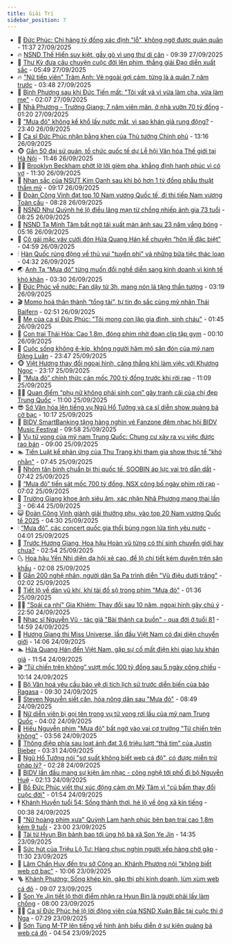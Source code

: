 ```yaml
---
title: Giải Trí
sidebar_position: 7
---
```


<!-- dantri-giai-tri:START -->
- 🤩 [Đức Phúc: Chi hàng tỷ đồng xác định &quot;lỗ&quot;, không ngờ được quán quân](https://dantri.com.vn/giai-tri/duc-phuc-chi-hang-ty-dong-xac-dinh-lo-khong-ngo-duoc-quan-quan-20250927180716798.htm) - 11:37 27/09/2025
- 🔥 [NSND Thế Hiển suy kiệt, gầy gò vì ung thư di căn](https://dantri.com.vn/giai-tri/nsnd-the-hien-suy-kiet-gay-go-vi-ung-thu-di-can-20250927145735907.htm) - 09:39 27/09/2025
- 🚀 [Thư Kỳ đưa câu chuyện cuộc đời lên phim, thắng giải Đạo diễn xuất sắc](https://dantri.com.vn/giai-tri/thu-ky-dua-cau-chuyen-cuoc-doi-len-phim-thang-giai-dao-dien-xuat-sac-20250927113625995.htm) - 05:49 27/09/2025
- 🔥 [&quot;Nữ tiếp viên&quot; Trâm Anh: Vẻ ngoài gợi cảm, từng là á quân 7 năm trước](https://dantri.com.vn/giai-tri/nu-tiep-vien-tram-anh-ve-ngoai-goi-cam-tung-la-a-quan-7-nam-truoc-20250927012246518.htm) - 03:48 27/09/2025
- 🌈 [Bình Phương sau khi Đức Tiến mất: &quot;Tôi vất vả vì vừa làm cha, vừa làm mẹ&quot;](https://dantri.com.vn/giai-tri/binh-phuong-sau-khi-duc-tien-mat-toi-vat-va-vi-vua-lam-cha-vua-lam-me-20250927014041991.htm) - 02:07 27/09/2025
- 📝 [Nhã Phương - Trường Giang: 7 năm viên mãn, ở nhà vườn 70 tỷ đồng](https://dantri.com.vn/giai-tri/nha-phuong-truong-giang-7-nam-vien-man-o-nha-vuon-70-ty-dong-20250926211318684.htm) - 01:20 27/09/2025
- 💪 [&quot;Mưa đỏ&quot; không kể khổ lấy nước mắt, vì sao khán giả rung động?](https://dantri.com.vn/giai-tri/mua-do-khong-ke-kho-lay-nuoc-mat-vi-sao-khan-gia-rung-dong-20250919135758697.htm) - 23:40 26/09/2025
- 🤡 [Ca sĩ Đức Phúc nhận bằng khen của Thủ tướng Chính phủ](https://dantri.com.vn/giai-tri/ca-si-duc-phuc-nhan-bang-khen-cua-thu-tuong-chinh-phu-20250926200351387.htm) - 13:16 26/09/2025
- 🐵 [Gần 50 đại sứ quán, tổ chức quốc tế dự Lễ hội Văn hóa Thế giới tại Hà Nội](https://dantri.com.vn/giai-tri/gan-50-dai-su-quan-to-chuc-quoc-te-du-le-hoi-van-hoa-the-gioi-tai-ha-noi-20250926172534677.htm) - 11:46 26/09/2025
- 🧑‍🏫 [Brooklyn Beckham phờt lờ lời gièm pha, khẳng định hạnh phúc vì có vợ](https://dantri.com.vn/giai-tri/brooklyn-beckham-phot-lo-loi-giem-pha-khang-dinh-hanh-phuc-vi-co-vo-20250926102354254.htm) - 11:30 26/09/2025
- 💂 [Nhan sắc của NSƯT Kim Oanh sau khi bỏ hơn 1 tỷ đồng phẫu thuật thẩm mỹ](https://dantri.com.vn/giai-tri/nhan-sac-cua-nsut-kim-oanh-sau-khi-bo-hon-1-ty-dong-phau-thuat-tham-my-20250926013820652.htm) - 09:17 26/09/2025
- 🤠 [Đoàn Công Vinh đạt top 10 Nam vương Quốc tế, đi thi tiếp Nam vương Toàn cầu](https://dantri.com.vn/giai-tri/doan-cong-vinh-dat-top-10-nam-vuong-quoc-te-di-thi-tiep-nam-vuong-toan-cau-20250926150746761.htm) - 08:28 26/09/2025
- 🫶 [NSND Như Quỳnh hé lộ điều lãng mạn từ chồng nhiếp ảnh gia 73 tuổi](https://dantri.com.vn/giai-tri/nsnd-nhu-quynh-he-lo-dieu-lang-man-tu-chong-nhiep-anh-gia-73-tuoi-20250926120655163.htm) - 08:25 26/09/2025
- 🦏 [NSND Tạ Minh Tâm bất ngờ tái xuất màn ảnh sau 23 năm vắng bóng](https://dantri.com.vn/giai-tri/nsnd-ta-minh-tam-bat-ngo-tai-xuat-man-anh-sau-23-nam-vang-bong-20250924211910589.htm) - 05:16 26/09/2025
- 🧰 [Cô gái mặc váy cưới đón Hứa Quang Hán kể chuyện “hôn lễ đặc biệt”](https://dantri.com.vn/giai-tri/co-gai-mac-vay-cuoi-don-hua-quang-han-ke-chuyen-hon-le-dac-biet-20250925233907797.htm) - 04:59 26/09/2025
- 🕯 [Hàn Quốc rúng động về thú vui &quot;tuyển phi&quot; và những bữa tiệc thác loạn](https://dantri.com.vn/giai-tri/han-quoc-rung-dong-ve-thu-vui-tuyen-phi-va-nhung-bua-tiec-thac-loan-20250926110921072.htm) - 04:32 26/09/2025
- 🌏 [Anh Tạ “Mưa đỏ” từng muốn đổi nghề diễn sang kinh doanh vì kinh tế khó khăn](https://dantri.com.vn/giai-tri/anh-ta-mua-do-tung-muon-doi-nghe-dien-sang-kinh-doanh-vi-kinh-te-kho-khan-20250925235757538.htm) - 03:30 26/09/2025
- 🌈 [Đức Phúc về nước: Fan dậy từ 3h, mang nón lá tặng thần tượng](https://dantri.com.vn/giai-tri/duc-phuc-ve-nuoc-fan-day-tu-3h-mang-non-la-tang-than-tuong-20250926095125927.htm) - 03:19 26/09/2025
- 🎬 [Momo hoá thân thành “tổng tài”, tự tin đọ sắc cùng mỹ nhân Thái Baifern](https://dantri.com.vn/giai-tri/momo-hoa-than-thanh-tong-tai-tu-tin-do-sac-cung-my-nhan-thai-baifern-20250926015848721.htm) - 02:51 26/09/2025
- 👀 [Mẹ của ca sĩ Đức Phúc: &quot;Tôi mong con lập gia đình, sinh cháu&quot;](https://dantri.com.vn/giai-tri/me-cua-ca-si-duc-phuc-toi-mong-con-lap-gia-dinh-sinh-chau-20250926083104062.htm) - 01:45 26/09/2025
- 🧰 [Con trai Thái Hòa: Cao 1,8m, đóng phim nhờ đoạn clip tập gym](https://dantri.com.vn/giai-tri/con-trai-thai-hoa-cao-18m-dong-phim-nho-doan-clip-tap-gym-20250926065716493.htm) - 00:10 26/09/2025
- 🧰 [Cuộc sống không ê-kíp, không người hâm mộ săn đón của mỹ nam Đặng Luân](https://dantri.com.vn/giai-tri/cuoc-song-khong-e-kip-khong-nguoi-ham-mo-san-don-cua-my-nam-dang-luan-20250925160517025.htm) - 23:47 25/09/2025
- 🐵 [Việt Hương thay đổi ngoại hình, căng thẳng khi làm việc với Khương Ngọc](https://dantri.com.vn/giai-tri/viet-huong-thay-doi-ngoai-hinh-cang-thang-khi-lam-viec-voi-khuong-ngoc-20250926052107115.htm) - 23:17 25/09/2025
- 🐘 [“Mưa đỏ” chính thức cán mốc 700 tỷ đồng trước khi rời rạp](https://dantri.com.vn/giai-tri/mua-do-chinh-thuc-can-moc-700-ty-dong-truoc-khi-roi-rap-20250925173421494.htm) - 11:09 25/09/2025
- 🧑‍💻 [Quan điểm “phụ nữ không phải sinh con” gây tranh cãi của chị đẹp Trung Quốc](https://dantri.com.vn/giai-tri/quan-diem-phu-nu-khong-phai-sinh-con-gay-tranh-cai-cua-chi-dep-trung-quoc-20250924140427473.htm) - 11:00 25/09/2025
- 😎 [Sở Văn hóa lên tiếng vụ Ngũ Hổ Tướng và ca sĩ diễn show quảng bá cờ bạc](https://dantri.com.vn/giai-tri/so-van-hoa-len-tieng-vu-ngu-ho-tuong-va-ca-si-dien-show-quang-ba-co-bac-20250925151922828.htm) - 10:17 25/09/2025
- 🧰 [BIDV SmartBanking tặng hàng nghìn vé Fanzone đêm nhạc hội BIDV Music Festival](https://dantri.com.vn/giai-tri/bidv-smartbanking-tang-hang-nghin-ve-fanzone-dem-nhac-hoi-bidv-music-festival-20250925165327989.htm) - 09:58 25/09/2025
- 🧰 [Vụ tử vong của mỹ nam Trung Quốc: Chung cư xảy ra vụ việc được rao bán](https://dantri.com.vn/giai-tri/vu-tu-vong-cua-my-nam-trung-quoc-chung-cu-xay-ra-vu-viec-duoc-rao-ban-20250925144855885.htm) - 09:00 25/09/2025
- 🏊 [Tiến Luật kể phản ứng của Thu Trang khi tham gia show thực tế &quot;khó nhằn&quot;](https://dantri.com.vn/giai-tri/tien-luat-ke-phan-ung-cua-thu-trang-khi-tham-gia-show-thuc-te-kho-nhan-20250925121000105.htm) - 07:45 25/09/2025
- 🌋 [Nhóm tân binh chuẩn bị thi quốc tế, SOOBIN áp lực vai trò dẫn dắt](https://dantri.com.vn/giai-tri/nhom-tan-binh-chuan-bi-thi-quoc-te-soobin-ap-luc-vai-tro-dan-dat-20250925111323754.htm) - 07:42 25/09/2025
- 🔭 [“Mưa đỏ” tiến sát mốc 700 tỷ đồng, NSX công bố ngày phim rời rạp](https://dantri.com.vn/giai-tri/mua-do-tien-sat-moc-700-ty-dong-nsx-cong-bo-ngay-phim-roi-rap-20250925134406091.htm) - 07:02 25/09/2025
- 📝 [Trường Giang khoe ảnh siêu âm, xác nhận Nhã Phương mang thai lần 3](https://dantri.com.vn/giai-tri/truong-giang-khoe-anh-sieu-am-xac-nhan-nha-phuong-mang-thai-lan-3-20250925123312835.htm) - 06:44 25/09/2025
- 😺 [Đoàn Công Vinh giành giải thưởng phụ, vào top 20 Nam vương Quốc tế 2025](https://dantri.com.vn/giai-tri/doan-cong-vinh-gianh-giai-thuong-phu-vao-top-20-nam-vuong-quoc-te-2025-20250925111002526.htm) - 04:30 25/09/2025
- 🕯 [“Mưa đỏ”, các concert quốc gia thổi bùng ngọn lửa tình yêu nước](https://dantri.com.vn/giai-tri/mua-do-cac-concert-quoc-gia-thoi-bung-ngon-lua-tinh-yeu-nuoc-20250925104434248.htm) - 04:01 25/09/2025
- 🦄 [Trước Hương Giang, Hoa hậu Hoàn vũ từng có thí sinh chuyển giới hay chưa?](https://dantri.com.vn/giai-tri/truoc-huong-giang-hoa-hau-hoan-vu-tung-co-thi-sinh-chuyen-gioi-hay-chua-20250925094116406.htm) - 02:54 25/09/2025
- 🌜 [Hoa hậu Yến Nhi diện dạ hội xẻ cao, để lộ chi tiết kém duyên trên sân khấu](https://dantri.com.vn/giai-tri/hoa-hau-yen-nhi-dien-da-hoi-xe-cao-de-lo-chi-tiet-kem-duyen-tren-san-khau-20250925011041408.htm) - 02:08 25/09/2025
- 👹 [Gần 200 nghệ nhân, người dân Sa Pa trình diễn &quot;Vũ điệu dưới trăng&quot;](https://dantri.com.vn/giai-tri/gan-200-nghe-nhan-nguoi-dan-sa-pa-trinh-dien-vu-dieu-duoi-trang-20250924122120737.htm) - 02:02 25/09/2025
- 🚀 [Tiết lộ về dàn vũ khí, khí tài đồ sộ trong phim &quot;Mưa đỏ&quot;](https://dantri.com.vn/giai-tri/tiet-lo-ve-dan-vu-khi-khi-tai-do-so-trong-phim-mua-do-20250925012235890.htm) - 01:36 25/09/2025
- 🧑‍💻 [&quot;Soái ca nhí&quot; Gia Khiêm: Thay đổi sau 10 năm, ngoại hình gây chú ý](https://dantri.com.vn/giai-tri/soai-ca-nhi-gia-khiem-thay-doi-sau-10-nam-ngoai-hinh-gay-chu-y-20250921220532492.htm) - 22:50 24/09/2025
- 🦩 [Nhạc sĩ Nguyễn Vũ - tác giả &quot;Bài thánh ca buồn&quot; - qua đời ở tuổi 81](https://dantri.com.vn/giai-tri/nhac-si-nguyen-vu-tac-gia-bai-thanh-ca-buon-qua-doi-o-tuoi-81-20250924214639127.htm) - 14:59 24/09/2025
- 💫 [Hương Giang thi Miss Universe, lần đầu Việt Nam có đại diện chuyển giới](https://dantri.com.vn/giai-tri/huong-giang-thi-miss-universe-lan-dau-viet-nam-co-dai-dien-chuyen-gioi-20250924205346637.htm) - 14:06 24/09/2025
- 🏊 [Hứa Quang Hán đến Việt Nam, gặp sự cố mất điện khi giao lưu khán giả](https://dantri.com.vn/giai-tri/hua-quang-han-den-viet-nam-gap-su-co-mat-dien-khi-giao-luu-khan-gia-20250924184409587.htm) - 11:54 24/09/2025
- 🎬 [“Tử chiến trên không” vượt mốc 100 tỷ đồng sau 5 ngày công chiếu](https://dantri.com.vn/giai-tri/tu-chien-tren-khong-vuot-moc-100-ty-dong-sau-5-ngay-cong-chieu-20250924164807499.htm) - 10:14 24/09/2025
- 💃 [Bộ Văn hoá yêu cầu bảo vệ di tích lịch sử trước diễn biến của bão Ragasa](https://dantri.com.vn/giai-tri/bo-van-hoa-yeu-cau-bao-ve-di-tich-lich-su-truoc-dien-bien-cua-bao-ragasa-20250924154331639.htm) - 09:30 24/09/2025
- 🌊 [Steven Nguyễn siết cân, hóa nông dân sau &quot;Mưa đỏ&quot;](https://dantri.com.vn/giai-tri/steven-nguyen-siet-can-hoa-nong-dan-sau-mua-do-20250924131201463.htm) - 08:49 24/09/2025
- 🧰 [Nữ diễn viên bị gọi tên trong vụ tử vong rơi lầu của mỹ nam Trung Quốc](https://dantri.com.vn/giai-tri/nu-dien-vien-bi-goi-ten-trong-vu-tu-vong-roi-lau-cua-my-nam-trung-quoc-20250924104148556.htm) - 04:02 24/09/2025
- 🦣 [Hiếu Nguyễn phim &quot;Mưa đỏ&quot; bất ngờ vào vai cơ trưởng &quot;Tử chiến trên không&quot;](https://dantri.com.vn/giai-tri/hieu-nguyen-phim-mua-do-bat-ngo-vao-vai-co-truong-tu-chien-tren-khong-20250923162857680.htm) - 03:56 24/09/2025
- 🥷 [Thông điệp phía sau loạt ảnh đạt 3,6 triệu lượt “thả tim” của Justin Bieber](https://dantri.com.vn/giai-tri/thong-diep-phia-sau-loat-anh-dat-36-trieu-luot-tha-tim-cua-justin-bieber-20250924083217929.htm) - 03:31 24/09/2025
- 🦏 [Ngũ Hổ Tướng nói &quot;sơ suất không biết web cá độ&quot;, có được miễn trừ pháp lý?](https://dantri.com.vn/giai-tri/ngu-ho-tuong-noi-so-suat-khong-biet-web-ca-do-co-duoc-mien-tru-phap-ly-20250924085349061.htm) - 02:28 24/09/2025
- 🫶 [BIDV lần đầu mang sự kiện âm nhạc - công nghệ tới phố đi bộ Nguyễn Huệ](https://dantri.com.vn/giai-tri/bidv-lan-dau-mang-su-kien-am-nhac-cong-nghe-toi-pho-di-bo-nguyen-hue-20250924090713302.htm) - 02:13 24/09/2025
- 💼 [Bố Đức Phúc viết thư xúc động cảm ơn Mỹ Tâm vì &quot;cú bấm thay đổi cuộc đời&quot;](https://dantri.com.vn/giai-tri/bo-duc-phuc-viet-thu-xuc-dong-cam-on-my-tam-vi-cu-bam-thay-doi-cuoc-doi-20250924081832709.htm) - 01:54 24/09/2025
- 🕴 [Khánh Huyền tuổi 54: Sống thảnh thơi, hé lộ về ông xã kín tiếng](https://dantri.com.vn/giai-tri/khanh-huyen-tuoi-54-song-thanh-thoi-he-lo-ve-ong-xa-kin-tieng-20250923084752587.htm) - 00:38 24/09/2025
- 🐲 [&quot;Nữ hoàng phim xưa&quot; Quỳnh Lam hạnh phúc bên bạn trai cao 1,8m kém 9 tuổi](https://dantri.com.vn/giai-tri/nu-hoang-phim-xua-quynh-lam-hanh-phuc-ben-ban-trai-cao-18m-kem-9-tuoi-20250920192010202.htm) - 23:00 23/09/2025
- 🐘 [Tài tử Hyun Bin bảnh bao tới ủng hộ bà xã Son Ye Jin](https://dantri.com.vn/giai-tri/tai-tu-hyun-bin-banh-bao-toi-ung-ho-ba-xa-son-ye-jin-20250923181102882.htm) - 14:35 23/09/2025
- 🤭 [Sức hút của Triệu Lộ Tư: Hàng chục nghìn người xếp hàng chờ gặp](https://dantri.com.vn/giai-tri/suc-hut-cua-trieu-lo-tu-hang-chuc-nghin-nguoi-xep-hang-cho-gap-20250923091545008.htm) - 11:30 23/09/2025
- 💯 [Lâm Chấn Huy đến trụ sở Công an, Khánh Phương nói &quot;không biết web cờ bạc&quot;](https://dantri.com.vn/giai-tri/lam-chan-huy-den-tru-so-cong-an-khanh-phuong-noi-khong-biet-web-co-bac-20250923161552858.htm) - 10:06 23/09/2025
- 🪜 [Khánh Phương: Sống khép kín, gặp thị phi kinh doanh, lùm xùm web cá độ](https://dantri.com.vn/giai-tri/khanh-phuong-song-khep-kin-gap-thi-phi-kinh-doanh-lum-xum-web-ca-do-20250923085531476.htm) - 09:07 23/09/2025
- 👹 [Son Ye Jin tiết lộ thời điểm nhận ra Hyun Bin là người phải lấy làm chồng](https://dantri.com.vn/giai-tri/son-ye-jin-tiet-lo-thoi-diem-nhan-ra-hyun-bin-la-nguoi-phai-lay-lam-chong-20250923100636977.htm) - 08:00 23/09/2025
- 🧑‍🏫 [Ca sĩ Đức Phúc hé lộ lời động viên của NSND Xuân Bắc tại cuộc thi ở Nga](https://dantri.com.vn/giai-tri/ca-si-duc-phuc-he-lo-loi-dong-vien-cua-nsnd-xuan-bac-tai-cuoc-thi-o-nga-20250923112105800.htm) - 07:29 23/09/2025
- 🐘 [Sơn Tùng M-TP lên tiếng về hình ảnh biểu diễn ở sự kiện quảng bá web cá độ](https://dantri.com.vn/giai-tri/son-tung-m-tp-len-tieng-ve-hinh-anh-bieu-dien-o-su-kien-quang-ba-web-ca-do-20250923112501625.htm) - 04:54 23/09/2025<!-- dantri-giai-tri:END -->
